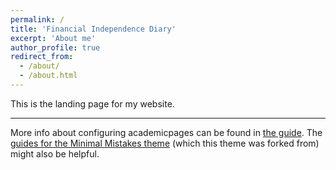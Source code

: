 ```yaml
---
permalink: /
title: 'Financial Independence Diary'
excerpt: 'About me'
author_profile: true
redirect_from:
  - /about/
  - /about.html
---
```


This is the landing page for my website.

---

More info about configuring academicpages can be found in [the guide](https://academicpages.github.io/markdown/). The [guides for the Minimal Mistakes theme](https://mmistakes.github.io/minimal-mistakes/docs/configuration/) (which this theme was forked from) might also be helpful.

